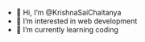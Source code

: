 - 👋 Hi, I’m @KrishnaSaiChaitanya
- 👀 I’m interested in web development
- 🌱 I’m currently learning coding

<!---
KrishnaSaiChaitanya/KrishnaSaiChaitanya is a ✨ special ✨ repository because its `README.md` (this file) appears on your GitHub profile.
You can click the Preview link to take a look at your changes.
--->
